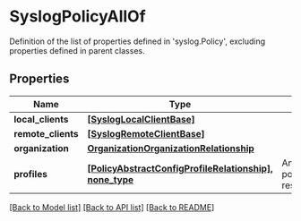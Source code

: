 # SyslogPolicyAllOf

Definition of the list of properties defined in 'syslog.Policy', excluding properties defined in parent classes.
## Properties
Name | Type | Description | Notes
------------ | ------------- | ------------- | -------------
**local_clients** | [**[SyslogLocalClientBase]**](SyslogLocalClientBase.md) |  | [optional] 
**remote_clients** | [**[SyslogRemoteClientBase]**](SyslogRemoteClientBase.md) |  | [optional] 
**organization** | [**OrganizationOrganizationRelationship**](OrganizationOrganizationRelationship.md) |  | [optional] 
**profiles** | [**[PolicyAbstractConfigProfileRelationship], none_type**](PolicyAbstractConfigProfileRelationship.md) | An array of relationships to policyAbstractConfigProfile resources. | [optional] 

[[Back to Model list]](../README.md#documentation-for-models) [[Back to API list]](../README.md#documentation-for-api-endpoints) [[Back to README]](../README.md)


